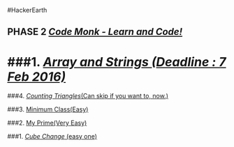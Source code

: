 #HackerEarth

## PHASE 2 [_Code Monk - Learn and Code!_](https://www.hackerearth.com/codemonk/)

###1. [_Array and Strings (Deadline : 7 Feb 2016)_](https://www.hackerearth.com/notes/array-and-strings-code-monk/)
======================================================================================
###4. [_Counting Triangles_(Can skip if you want to, now.)](https://www.hackerearth.com/problem/algorithm/counting-triangles/)

###3. [Minimum Class(Easy)](https://www.hackerearth.com/problem/algorithm/minimum-class/)

###2. [My Prime(Very Easy)](https://www.hackerearth.com/problem/algorithm/my-prime/)

###1. [_Cube Change_ (easy one)](https://www.hackerearth.com/problem/algorithm/cube-change-qualifier2/) 
